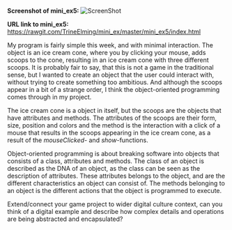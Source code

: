 **Screenshot of mini_ex5:**
![ScreenShot](https://github.com/TrineElming/mini_ex/blob/master/mini_ex5/icecream.jpg)



**URL link to mini_ex5:**
https://rawgit.com/TrineElming/mini_ex/master/mini_ex5/index.html



My program is fairly simple this week, and with minimal interaction. The object is an ice cream cone, where you by clicking your mouse, adds scoops to the cone, resulting in an ice cream cone with three different scoops. It is probably fair to say, that this is not a game in the traditional sense, but I wanted to create an object that the user could interact with, without trying to create something too ambitious. And although the scoops appear in a bit of a strange order, I think the object-oriented programming comes through in my project.

The ice cream cone is a object in itself, but the scoops are the objects that have attributes and methods. The attributes of the scoops are their form, size, position and colors and the method is the interaction with a click of a mouse that results in the scoops appearing in the ice cream cone, as a result of the *mouseClicked*- and *show*-functions.

Object-oriented programming is about breaking software into objects that consists of a class, attributes and methods. The class of an object is described as the DNA of an object, as the class can be seen as the description of attributes. These attributes belongs to the object, and are the different characteristics an object can consist of. The methods belonging to an object is the different actions that the object is programmed to execute.

Extend/connect your game project to wider digital culture context, can you think of a digital example and describe how complex details and operations are being abstracted and encapsulated?
